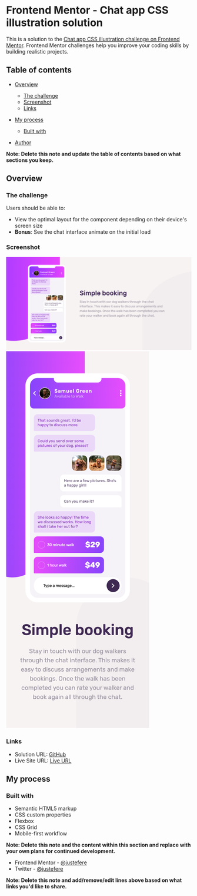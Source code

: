 # Frontend Mentor - Chat app CSS illustration solution

This is a solution to the [Chat app CSS illustration challenge on Frontend Mentor](https://www.frontendmentor.io/challenges/chat-app-css-illustration-O5auMkFqY). Frontend Mentor challenges help you improve your coding skills by building realistic projects. 

## Table of contents

- [Overview](#overview)
  - [The challenge](#the-challenge)
  - [Screenshot](#screenshot)
  - [Links](#links)
- [My process](#my-process)
  - [Built with](#built-with)
  
- [Author](#author)

**Note: Delete this note and update the table of contents based on what sections you keep.**

## Overview

### The challenge

Users should be able to:

- View the optimal layout for the component depending on their device's screen size
- **Bonus**: See the chat interface animate on the initial load

### Screenshot

![](./desktop.png)
![](./mobile.png)


### Links

- Solution URL: [GitHub](https://github.com/justEfere/frontend-mentor/tree/main/chat-app-illustration)
- Live Site URL: [Live URL](https://justefere.github.io/chat-app-illustration)

## My process

### Built with

- Semantic HTML5 markup
- CSS custom properties
- Flexbox
- CSS Grid
- Mobile-first workflow




**Note: Delete this note and the content within this section and replace with your own plans for continued development.**


- Frontend Mentor - [@justefere](https://www.frontendmentor.io/profile/justefere)
- Twitter - [@justefere](https://www.twitter.com/justefere)

**Note: Delete this note and add/remove/edit lines above based on what links you'd like to share.**


